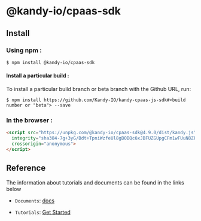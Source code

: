 # @kandy-io/cpaas-sdk

## Install

### Using npm :

`$ npm install @kandy-io/cpaas-sdk`

#### Install a particular build :

To install a particular build branch or beta branch with the Github URL, run:

`$ npm install https://github.com/Kandy-IO/kandy-cpaas-js-sdk#<build number or "beta"> --save`

### In the browser :
```html
<script src="https://unpkg.com/@kandy-io/cpaas-sdk@4.9.0/dist/kandy.js"
  integrity="sha384-7g+3yG/Bdt+TpniWzfeUl8gBOBQc6xJBFUZGUpgCFm1wFUuN8ZFh8u7lq9BzthTe"
  crossorigin="anonymous">
</script>
```
## Reference

The information about tutorials and documents can be found in the links below

* `Documents`: [docs](https://kandy-io.github.io/kandy-cpaas-js-sdk/docs)

* `Tutorials`: [Get Started](https://Kandy-IO.github.io/kandy-cpaas-js-sdk/tutorials/?KANDY=Kandy&KANDYFQDN=oauth-cpaas.att.com#/Get%20Started)
